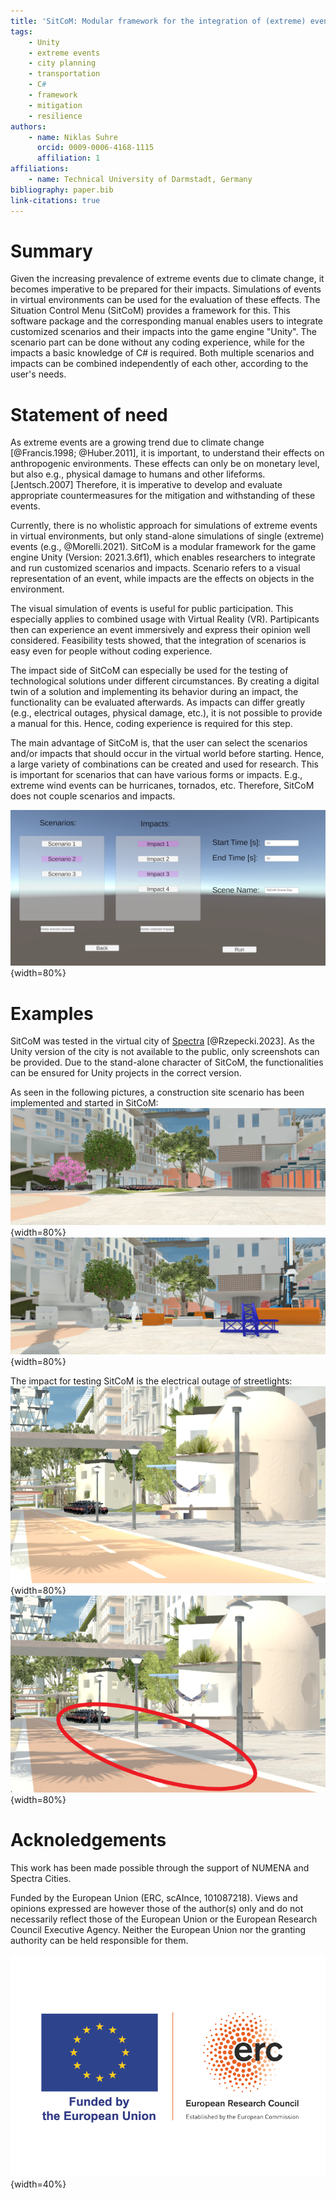 ```yaml
---
title: 'SitCoM: Modular framework for the integration of (extreme) events and their impacts in Unity'
tags:
    - Unity
    - extreme events
    - city planning
    - transportation
    - C#
    - framework
    - mitigation
    - resilience
authors:
    - name: Niklas Suhre
      orcid: 0009-0006-4168-1115
      affiliation: 1
affiliations:
    - name: Technical University of Darmstadt, Germany
bibliography: paper.bib
link-citations: true
---
```


# Summary

Given the increasing prevalence of extreme events due to climate change, it becomes
imperative to be prepared for their impacts. Simulations of events in virtual environments
can be used for the evaluation of these effects. The Situation Control Menu (SitCoM)
provides a framework for this. This software package and the corresponding manual enables
users to integrate customized scenarios and their impacts into the game engine "Unity".
The scenario part can be done without any coding experience, while for the impacts a basic
knowledge of C# is required. Both multiple scenarios and impacts can be combined independently of each other, according to the user's needs.


# Statement of need

As extreme events are a growing
trend due to climate change [@Francis.1998; @Huber.2011], it is important, to understand their effects on anthropogenic environments.
These effects can only be on monetary level, but also e.g., physical damage to humans and other lifeforms. [Jentsch.2007]
Therefore, it is imperative to develop and evaluate appropriate countermeasures for the mitigation and withstanding of these events.

Currently, there is no wholistic approach for simulations of extreme events in virtual environments,
but only stand-alone simulations of single (extreme) events (e.g., @Morelli.2021).
SitCoM is a modular framework for the game engine Unity (Version: 2021.3.6f1),
which enables researchers to integrate and run customized scenarios and impacts.
Scenario refers to a visual representation of an event,
while impacts are the effects on objects in the environment.

The visual simulation of events is useful for public participation. This especially applies to
combined usage with Virtual Reality (VR). Partipicants then can experience an event immersively and express
their opinion well considered. Feasibility tests showed, that the integration of scenarios is easy
even for people without coding experience.

The impact side of SitCoM can especially be used for the testing of technological solutions
under different circumstances. By creating a digital twin of a solution and implementing its behavior
during an impact, the functionality can be evaluated afterwards. As impacts can differ greatly (e.g., electrical outages, physical damage, etc.), it is not possible to provide a manual for this. Hence, coding experience is required for this step.

The main advantage of SitCoM is, that the user can select the scenarios and/or impacts that should occur
in the virtual world before starting. Hence, a large variety of combinations can be created and used for
research. This is important for scenarios that can have various forms or impacts. E.g., extreme wind events
can be hurricanes, tornados, etc. Therefore, SitCoM does not couple scenarios and impacts.

![](run_scenario.PNG){width=80%}

# Examples

SitCoM was tested in the virtual city of [Spectra](www.spectracities.com) [@Rzepecki.2023]. As the Unity version of the city is not available to the public, only
screenshots can be provided. Due to the stand-alone character of SitCoM, the functionalities can be ensured for
Unity projects in the correct version.

As seen in the following pictures, a construction site scenario has been implemented and started in SitCoM:
![](construction_site_off.PNG){width=80%}
![](construction_site_on.PNG){width=80%}

The impact for testing SitCoM is the electrical outage of streetlights:
![](streetlights_on.PNG){width=80%}
![](streetlights_off_with_marking.png){width=80%}

# Acknoledgements

This work has been made possible through the support of NUMENA and Spectra Cities.

Funded by the European Union (ERC, scAInce, 101087218). Views and opinions expressed are however
those of the author(s) only and do not necessarily reflect those of the European Union or the
European Research Council Executive Agency. Neither the European Union nor the granting
authority can be held responsible for them.

![](erc_logo.png){width=40%}




